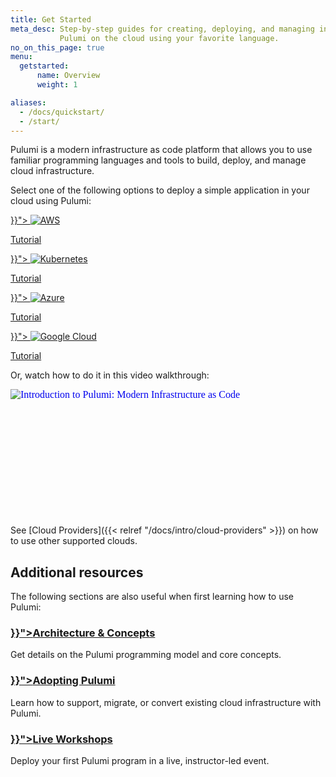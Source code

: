 ```yaml
---
title: Get Started
meta_desc: Step-by-step guides for creating, deploying, and managing infrastructure with
           Pulumi on the cloud using your favorite language.
no_on_this_page: true
menu:
  getstarted:
      name: Overview
      weight: 1

aliases:
  - /docs/quickstart/
  - /start/
---
```


Pulumi is a modern infrastructure as code platform that allows you to use familiar programming languages and tools to build, deploy, and manage cloud infrastructure.

Select one of the following options to deploy a simple application in your cloud using Pulumi:

<div class="tiles flex-wrap mt-4">
    <div class="pb-4 md:pr-4 md:w-1/2">
        <a class="tile p-8" href="{{< relref "/docs/get-started/aws" >}}">
            <img class="h-10 mx-auto" src="/logos/tech/aws.svg" alt="AWS">
            <p class="mb-0  mt-2.5 text-center">Tutorial</p>
        </a>
    </div>
    <div class="pb-4 md:w-1/2">
        <a class="tile p-8" href="{{< relref "/docs/get-started/kubernetes" >}}">
            <img class="h-10 mx-auto" src="/logos/tech/k8s.svg" alt="Kubernetes">
            <p class="mb-0  mt-2.5 text-center">Tutorial</p>
        </a>
    </div>
    <div class="pb-4 md:pr-4 md:w-1/2">
        <a class="tile p-8" href="{{< relref "/docs/get-started/azure" >}}">
            <img class="h-10 mx-auto" src="/logos/tech/azure.svg" alt="Azure">
            <p class="mb-0  mt-2.5 text-center">Tutorial</p>
        </a>
    </div>
    <div class="pb-4 md:w-1/2">
        <a class="tile p-8" href="{{< relref "/docs/get-started/gcp" >}}">
            <img class="h-10 mx-auto" src="/logos/tech/gcp.svg" alt="Google Cloud">
            <p class="mb-0  mt-2.5 text-center">Tutorial</p>
        </a>
    </div>
</div>

Or, watch how to do it in this video walkthrough:

<div class="rounded-xl shadow-2xl w-3/4 mx-auto" style="position: relative; padding-bottom: 40.25%; height: 0; overflow: hidden;">
    <iframe
        src="//www.youtube.com/embed/6f8KF6UGN7g?rel=0"
        style="position: absolute; top: 0; left: 0; width: 100%; height: 100%; border:0;"
        allowfullscreen=""
        title="Introduction to Pulumi: Modern Infrastructure as Code"
        srcdoc="<style>*{padding:0;margin:0;overflow:hidden}html,body{height:100%}img{position:absolute;width:100%;top:0;bottom:0;margin:auto}</style><a href=https://www.youtube.com/embed/6f8KF6UGN7g?autoplay=1><img src='/images/home/youtube-preview.svg' alt='Introduction to Pulumi: Modern Infrastructure as Code'></a>">
    </iframe>
</div>

See [Cloud Providers]({{< relref "/docs/intro/cloud-providers" >}}) on how to use other supported clouds.

## Additional resources

The following sections are also useful when first learning how to use Pulumi:

<div class="md:flex flex-row mt-6 mb-6">
    <div class="md:w-1/2 border-solid border-t-2 border-gray-200">
        <h3 class="no-anchor pt-4"><a href="{{< relref "/docs/intro/concepts" >}}"><i class="fas fa-file-alt pr-2"></i>Architecture & Concepts</a></h3>
        <p>Get details on the Pulumi programming model and core concepts.</p>
    </div>
    <div class="md:w-1/2 md:ml-4 border-solid border-t-2 border-gray-200">
        <h3 class="no-anchor pt-4"><a href="{{< relref "/docs/guides/adopting" >}}"><i class="fas fa-cloud pr-2"></i>Adopting Pulumi</a></h3>
        <p>Learn how to support, migrate, or convert existing cloud infrastructure with Pulumi.</p>
    </div>
</div>

<div class="md:flex flex-row mt-6 mb-6">
    <div class="w-full border-solid border-t-2 border-gray-200">
        <h3 class="no-anchor pt-4"><a href="{{< relref "/resources/introduction-to-pulumi" >}}"><i class="fas fa-users pr-2"></i>Live Workshops</a></h3>
        <p>Deploy your first Pulumi program in a live, instructor-led event.</p>
    </div>
</div>
